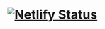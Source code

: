 # [![Netlify Status](https://api.netlify.com/api/v1/badges/a5799888-fc98-4804-8d68-3c3c6535afb8/deploy-status)](https://app.netlify.com/sites/proggame/deploys)
